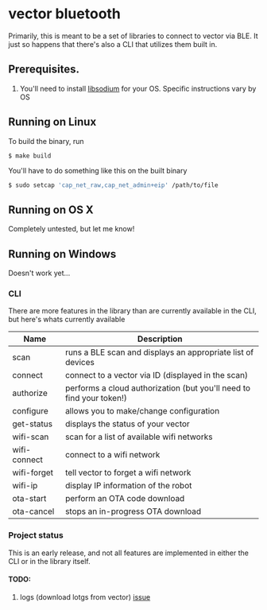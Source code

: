 # vector bluetooth

Primarily, this is meant to be a set of libraries to connect to vector via BLE.  It just so happens that there's also a CLI that utilizes them built in.

## Prerequisites.

1.  You'll need to install [libsodium](https://libsodium.gitbook.io/doc/) for your OS.  Specific instructions vary by OS

## Running on Linux

To build the binary, run
```
$ make build
```

You'll have to do something like this on the built binary

```sh
$ sudo setcap 'cap_net_raw,cap_net_admin+eip' /path/to/file
```

## Running on OS X

Completely untested, but let me know!

## Running on Windows

Doesn't work yet...

### CLI

There are more features in the library than are currently available in the CLI, but here's whats currently available

|  Name | Description  |
| ------------ | ------------ |
|  scan | runs a BLE scan and displays an appropriate list of devices  |
|  connect | connect to a vector via ID (displayed in the scan)  |
|  authorize | performs a cloud authorization (but you'll need to find your token!)  |
|  configure | allows you to make/change configuration  |
|  get-status | displays the status of your vector  |
|  wifi-scan | scan for a list of available wifi networks  |
|  wifi-connect | connect to a wifi network  |
|  wifi-forget | tell vector to forget a wifi network |
|  wifi-ip | display IP information of  the robot |
|  ota-start | perform an OTA code download  |
|  ota-cancel | stops an in-progress OTA download |

### Project status

This is an early release, and not all features are implemented in either the CLI or in the library itself.

#### TODO:
1.  logs (download lotgs from vector) [issue](https://github.com/digital-dream-labs/vector-bluetooth/issues/4)

